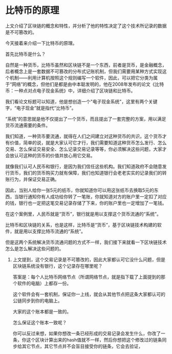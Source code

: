 
# 比特币的原理

上文介绍了区块链的概念和特性，并分析了他的特性决定了这个技术所记录的数据是不可篡改的。

今天接着来介绍一下比特币的原理。

首先比特币是什么？

自然是一种货币，比特币虽然和区块链不是一个东西，前者是货币，是金融概念，后者概念上是一套数据不可篡改的分布式记账机制，但我们需要用某种方式实现这个机制——利用计算机按照这个规则编写一个软件，因此，可以把它分类为属于“网络”的概念，但他们是都是由中本聪发明的，他在2008年发布的论文《比特币：一种点对点电子现金系统》中，详细介绍了区块链和比特币。

我们看论文标题可以知道，他是想创造一个"电子现金系统"，这里有两个关键字，“电子现金”就是指代“比特币”。

“系统”的意思就是他不仅提出了一个货币，而且提出了一套完整的方案，用以满足货币流通需要的条件。

我们知道，一种货币要流通，就得在人们之间建立对这种货币的共识，这个货币才有价值，简单的说，就是大家认可它才行，我们需要知道这种货币怎么发行、怎么交易、怎么保证交易安全、怎么记录交易记录等等，你必须解决这些问题，大家才会放认可这种的货币的价值并放心用它交易。

就像我们认可人民币和银行，是因为我们信任这些机构。我们知道政府不会随意发行货币，我们的货币购买力就有保障，我们也知道银行会老老实实的记录我们的转账行为，并保证交易正确。

因此，当别人给你一张5元的纸币，你就知道你可以用这张纸币去换取5元的东西，当银行通知你有人成功给你转了一笔账，你就知道对方的账户里一定扣了对应的钱，银行也一定把这笔交易记录存储了下来，你的账户里也一定增加了一笔钱。

在这个案例里，人民币就是“货币”，银行就是用以支撑这个货币流通的“系统”。

比特币和区块链的关系，也是这样，比特币是“货币”，基于区块链技术构建的软件，就是用以支撑比特币流通的“系统”。

但是这两个系统解决货币流通问题的方式不一样，我们接下来就看一下区块链技术怎么是怎么解决这些问题的。

1. 上文提到，这个交易记录是不可篡改的，因此大家都认可它没什么问题，但是区块链系统没有银行，这个记录存在哪里呢？

    答案是：每个人比特币网络节点（所谓网络节点，就是指下载了上面提到的那个软件的电脑）上都存一份。
    
    这个软件会有一套机制，保证你一上线，就会从其他节点把这条大家都认可的公链同步到你的电脑上。
    
    大家的这个账本都是一致的。
    
    怎么保证这个账本一致呢？

    你可以反过来想，如果你想改一条已经形成的交易记录会发生什么，你改了一条，你这个区块计算出来的hash值就不一样，然后你想把这个修改过的链条同步给其它节点，其它节点并不会盲目接受你的链条，它会去验证，
    

  



